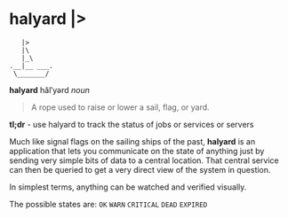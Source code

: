 # halyard  |>

```
   |>
   |\
   |_\
.__|__ ___.
 \_______/
```

**halyard** hăl′yərd  _noun_
> A rope used to raise or lower a sail, flag, or yard.

**tl;dr** - use halyard to track the status of jobs or services or servers

Much like signal flags on the sailing ships of the past, **halyard** is an
application that lets you communicate on the state of anything just by sending 
very simple bits of data to a central location.  That central service can then
be queried to get a very direct view of the system in question.

In simplest terms, anything can be watched and verified visually.

The possible states are: `OK`  `WARN`  `CRITICAL`  `DEAD` `EXPIRED`

